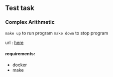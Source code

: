 ## Test task

### Complex Arithmetic

``make up`` to run program
``make down`` to stop program

url : [here](http://localhost:8888/)

#### requirements:
- docker
- make
